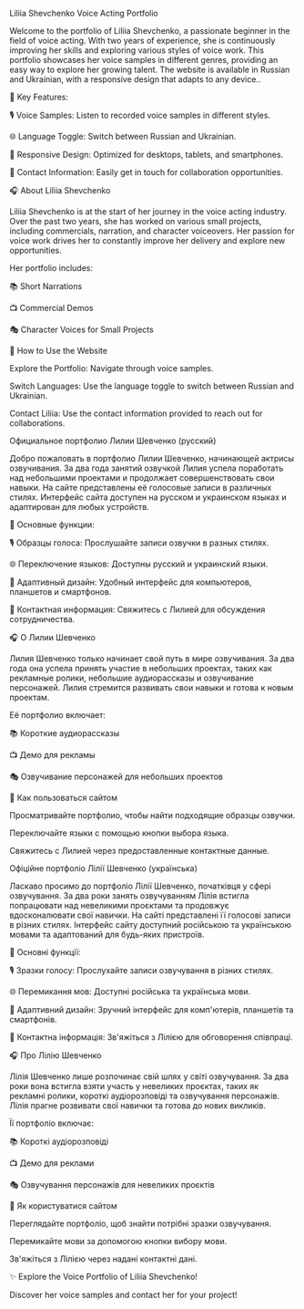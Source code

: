 Liliia Shevchenko Voice Acting Portfolio

Welcome to the portfolio of Liliia Shevchenko, a passionate beginner in the field of voice acting. With two years of experience, she is continuously improving her skills and exploring various styles of voice work. This portfolio showcases her voice samples in different genres, providing an easy way to explore her growing talent. The website is available in Russian and Ukrainian, with a responsive design that adapts to any device..

🌟 Key Features:

🎙️ Voice Samples: Listen to recorded voice samples in different styles.

🌐 Language Toggle: Switch between Russian and Ukrainian.

📱 Responsive Design: Optimized for desktops, tablets, and smartphones.

🔗 Contact Information: Easily get in touch for collaboration opportunities.

🎧 About Liliia Shevchenko

Liliia Shevchenko is at the start of her journey in the voice acting industry. Over the past two years, she has worked on various small projects, including commercials, narration, and character voiceovers. Her passion for voice work drives her to constantly improve her delivery and explore new opportunities.

Her portfolio includes:

📚 Short Narrations

📺 Commercial Demos

🎭 Character Voices for Small Projects

🔄 How to Use the Website

Explore the Portfolio: Navigate through voice samples.

Switch Languages: Use the language toggle to switch between Russian and Ukrainian.

Contact Liliia: Use the contact information provided to reach out for collaborations.

Официальное портфолио Лилии Шевченко (русский)

Добро пожаловать в портфолио Лилии Шевченко, начинающей актрисы озвучивания. За два года занятий озвучкой Лилия успела поработать над небольшими проектами и продолжает совершенствовать свои навыки. На сайте представлены её голосовые записи в различных стилях. Интерфейс сайта доступен на русском и украинском языках и адаптирован для любых устройств.

🌟 Основные функции:

🎙️ Образцы голоса: Прослушайте записи озвучки в разных стилях.

🌐 Переключение языков: Доступны русский и украинский языки.

📱 Адаптивный дизайн: Удобный интерфейс для компьютеров, планшетов и смартфонов.

🔗 Контактная информация: Свяжитесь с Лилией для обсуждения сотрудничества.

🎧 О Лилии Шевченко

Лилия Шевченко только начинает свой путь в мире озвучивания. За два года она успела принять участие в небольших проектах, таких как рекламные ролики, небольшие аудиорассказы и озвучивание персонажей. Лилия стремится развивать свои навыки и готова к новым проектам.

Её портфолио включает:

📚 Короткие аудиорассказы

📺 Демо для рекламы

🎭 Озвучивание персонажей для небольших проектов

🔄 Как пользоваться сайтом

Просматривайте портфолио, чтобы найти подходящие образцы озвучки.

Переключайте языки с помощью кнопки выбора языка.

Свяжитесь с Лилией через предоставленные контактные данные.

Офіційне портфоліо Лілії Шевченко (українська)

Ласкаво просимо до портфоліо Лілії Шевченко, початківця у сфері озвучування. За два роки занять озвучуванням Лілія встигла попрацювати над невеликими проєктами та продовжує вдосконалювати свої навички. На сайті представлені її голосові записи в різних стилях. Інтерфейс сайту доступний російською та українською мовами та адаптований для будь-яких пристроїв.

🌟 Основні функції:

🎙️ Зразки голосу: Прослухайте записи озвучування в різних стилях.

🌐 Перемикання мов: Доступні російська та українська мови.

📱 Адаптивний дизайн: Зручний інтерфейс для комп'ютерів, планшетів та смартфонів.

🔗 Контактна інформація: Зв'яжіться з Лілією для обговорення співпраці.

🎧 Про Лілію Шевченко

Лілія Шевченко лише розпочинає свій шлях у світі озвучування. За два роки вона встигла взяти участь у невеликих проєктах, таких як рекламні ролики, короткі аудіорозповіді та озвучування персонажів. Лілія прагне розвивати свої навички та готова до нових викликів.

Її портфоліо включає:

📚 Короткі аудіорозповіді

📺 Демо для реклами

🎭 Озвучування персонажів для невеликих проєктів

🔄 Як користуватися сайтом

Переглядайте портфоліо, щоб знайти потрібні зразки озвучування.

Перемикайте мови за допомогою кнопки вибору мови.

Зв'яжіться з Лілією через надані контактні дані.

✨ Explore the Voice Portfolio of Liliia Shevchenko!

Discover her voice samples and contact her for your project!


